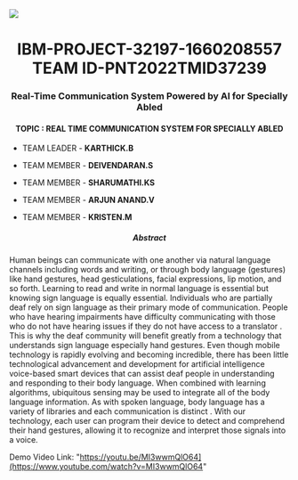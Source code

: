 <a>
 <img src="https://i.postimg.cc/fy5Nhjk1/gallery.png">
</a>

<h1 align="center">IBM-PROJECT-32197-1660208557 TEAM ID-PNT2022TMID37239</h1>
<h3 align="center">Real-Time Communication System Powered by AI for Specially Abled </h3>
<h4 align="center">TOPIC : REAL TIME COMMUNICATION SYSTEM FOR SPECIALLY ABLED</h4>


- TEAM LEADER - **KARTHICK.B**

- TEAM MEMBER - **DEIVENDARAN.S**

- TEAM MEMBER - **SHARUMATHI.KS**

- TEAM MEMBER - **ARJUN ANAND.V**

- TEAM MEMBER - **KRISTEN.M**






<h5 align="center"> Abstract</h5>
Human beings can communicate with one another via natural language channels including words and writing, or through body language (gestures) like hand gestures, head gesticulations, facial expressions, lip motion, and so forth. Learning to read and write in normal language is essential but knowing sign language is equally essential. Individuals who are partially deaf rely on sign language as their primary mode of communication. People who have hearing impairments have difficulty communicating with those who do not have hearing issues if they do not have access to a translator . This is why the deaf community will benefit greatly from a technology that understands sign language especially hand gestures. Even though mobile technology is rapidly evolving and becoming incredible, there has been little technological advancement and development for artificial intelligence voice-based smart devices that can assist deaf people in understanding and responding to their body language. When combined with learning algorithms, ubiquitous sensing may be used to integrate all of the body language information. As with spoken language, body language has a variety of libraries and each communication is distinct . With our technology, each user can program their device to detect and comprehend their hand gestures, allowing it to recognize and interpret those signals into a voice.

<a>  Demo Video Link: "https://youtu.be/MI3wwmQlO64](https://www.youtube.com/watch?v=MI3wwmQlO64" </a>


